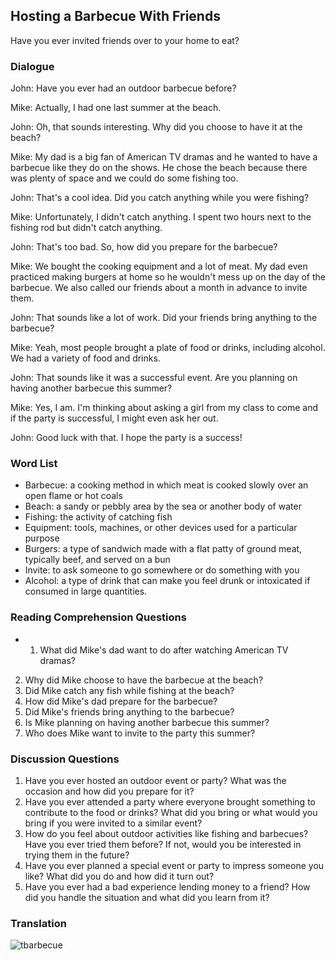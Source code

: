 ## Hosting a Barbecue With Friends

Have you ever invited friends over to your home to eat? 


### Dialogue 

John: Have you ever had an outdoor barbecue before?

Mike: Actually, I had one last summer at the beach.

John: Oh, that sounds interesting. Why did you choose to have it at the beach?

Mike: My dad is a big fan of American TV dramas and he wanted to have a barbecue like they do on the shows. He chose the beach because there was plenty of space and we could do some fishing too.

John: That's a cool idea. Did you catch anything while you were fishing?

Mike: Unfortunately, I didn't catch anything. I spent two hours next to the fishing rod but didn't catch anything.

John: That's too bad. So, how did you prepare for the barbecue?

Mike: We bought the cooking equipment and a lot of meat. My dad even practiced making burgers at home so he wouldn't mess up on the day of the barbecue. We also called our friends about a month in advance to invite them.

John: That sounds like a lot of work. Did your friends bring anything to the barbecue?

Mike: Yeah, most people brought a plate of food or drinks, including alcohol. We had a variety of food and drinks.

John: That sounds like it was a successful event. Are you planning on having another barbecue this summer?

Mike: Yes, I am. I'm thinking about asking a girl from my class to come and if the party is successful, I might even ask her out.

John: Good luck with that. I hope the party is a success!

### Word List 

- Barbecue: a cooking method in which meat is cooked slowly over an open flame or hot coals
- Beach: a sandy or pebbly area by the sea or another body of water
- Fishing: the activity of catching fish
- Equipment: tools, machines, or other devices used for a particular purpose
- Burgers: a type of sandwich made with a flat patty of ground meat, typically beef, and served on a bun
- Invite: to ask someone to go somewhere or do something with you
- Alcohol: a type of drink that can make you feel drunk or intoxicated if consumed in large quantities.


### Reading Comprehension Questions 

- 1. What did Mike's dad want to do after watching American TV dramas?
2. Why did Mike choose to have the barbecue at the beach?
3. Did Mike catch any fish while fishing at the beach?
4. How did Mike's dad prepare for the barbecue?
5. Did Mike's friends bring anything to the barbecue?
6. Is Mike planning on having another barbecue this summer?
7. Who does Mike want to invite to the party this summer?

### Discussion Questions 

1. Have you ever hosted an outdoor event or party? What was the occasion and how did you prepare for it? 
2. Have you ever attended a party where everyone brought something to contribute to the food or drinks? What did you bring or what would you bring if you were invited to a similar event? 
3. How do you feel about outdoor activities like fishing and barbecues? Have you ever tried them before? If not, would you be interested in trying them in the future? 
4. Have you ever planned a special event or party to impress someone you like? What did you do and how did it turn out? 
5. Have you ever had a bad experience lending money to a friend? How did you handle the situation and what did you learn from it?

### Translation

![tbarbecue](https://user-images.githubusercontent.com/68504324/236617653-14e29833-433f-4875-b258-f0e00e389460.jpg)







